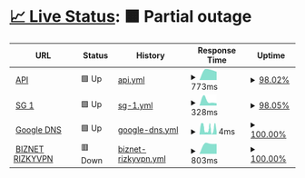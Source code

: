 # [📈 Live Status](https://demo.upptime.js.org): <!--live status--> **🟧 Partial outage**

<!--start: status pages-->
<!-- This summary is generated by Upptime (https://github.com/upptime/upptime) -->
<!-- Do not edit this manually, your changes will be overwritten -->
<!-- prettier-ignore -->
| URL | Status | History | Response Time | Uptime |
| --- | ------ | ------- | ------------- | ------ |
| <img alt="" src="https://icons.duckduckgo.com/ip3/uhmyp.ftclouds.asia.ico" height="13"> [API](https://uhmyp.ftclouds.asia) | 🟩 Up | [api.yml](https://github.com/AutoFTbot/Server-FT/commits/HEAD/history/api.yml) | <details><summary><img alt="Response time graph" src="./graphs/api/response-time-week.png" height="20"> 773ms</summary><br><a href="https://Serverft.my.id/history/api"><img alt="Response time 773" src="https://img.shields.io/endpoint?url=https%3A%2F%2Fraw.githubusercontent.com%2FAutoFTbot%2FServer-FT%2FHEAD%2Fapi%2Fapi%2Fresponse-time.json"></a><br><a href="https://Serverft.my.id/history/api"><img alt="24-hour response time 714" src="https://img.shields.io/endpoint?url=https%3A%2F%2Fraw.githubusercontent.com%2FAutoFTbot%2FServer-FT%2FHEAD%2Fapi%2Fapi%2Fresponse-time-day.json"></a><br><a href="https://Serverft.my.id/history/api"><img alt="7-day response time 773" src="https://img.shields.io/endpoint?url=https%3A%2F%2Fraw.githubusercontent.com%2FAutoFTbot%2FServer-FT%2FHEAD%2Fapi%2Fapi%2Fresponse-time-week.json"></a><br><a href="https://Serverft.my.id/history/api"><img alt="30-day response time 773" src="https://img.shields.io/endpoint?url=https%3A%2F%2Fraw.githubusercontent.com%2FAutoFTbot%2FServer-FT%2FHEAD%2Fapi%2Fapi%2Fresponse-time-month.json"></a><br><a href="https://Serverft.my.id/history/api"><img alt="1-year response time 773" src="https://img.shields.io/endpoint?url=https%3A%2F%2Fraw.githubusercontent.com%2FAutoFTbot%2FServer-FT%2FHEAD%2Fapi%2Fapi%2Fresponse-time-year.json"></a></details> | <details><summary><a href="https://Serverft.my.id/history/api">98.02%</a></summary><a href="https://Serverft.my.id/history/api"><img alt="All-time uptime 98.02%" src="https://img.shields.io/endpoint?url=https%3A%2F%2Fraw.githubusercontent.com%2FAutoFTbot%2FServer-FT%2FHEAD%2Fapi%2Fapi%2Fuptime.json"></a><br><a href="https://Serverft.my.id/history/api"><img alt="24-hour uptime 97.10%" src="https://img.shields.io/endpoint?url=https%3A%2F%2Fraw.githubusercontent.com%2FAutoFTbot%2FServer-FT%2FHEAD%2Fapi%2Fapi%2Fuptime-day.json"></a><br><a href="https://Serverft.my.id/history/api"><img alt="7-day uptime 98.02%" src="https://img.shields.io/endpoint?url=https%3A%2F%2Fraw.githubusercontent.com%2FAutoFTbot%2FServer-FT%2FHEAD%2Fapi%2Fapi%2Fuptime-week.json"></a><br><a href="https://Serverft.my.id/history/api"><img alt="30-day uptime 98.02%" src="https://img.shields.io/endpoint?url=https%3A%2F%2Fraw.githubusercontent.com%2FAutoFTbot%2FServer-FT%2FHEAD%2Fapi%2Fapi%2Fuptime-month.json"></a><br><a href="https://Serverft.my.id/history/api"><img alt="1-year uptime 98.02%" src="https://img.shields.io/endpoint?url=https%3A%2F%2Fraw.githubusercontent.com%2FAutoFTbot%2FServer-FT%2FHEAD%2Fapi%2Fapi%2Fuptime-year.json"></a></details>
| <img alt="" src="https://icons.duckduckgo.com/ip3/uhmyp.ftclouds.asia.ico" height="13"> [SG 1](https://uhmyp.ftclouds.asia) | 🟩 Up | [sg-1.yml](https://github.com/AutoFTbot/Server-FT/commits/HEAD/history/sg-1.yml) | <details><summary><img alt="Response time graph" src="./graphs/sg-1/response-time-week.png" height="20"> 328ms</summary><br><a href="https://Serverft.my.id/history/sg-1"><img alt="Response time 328" src="https://img.shields.io/endpoint?url=https%3A%2F%2Fraw.githubusercontent.com%2FAutoFTbot%2FServer-FT%2FHEAD%2Fapi%2Fsg-1%2Fresponse-time.json"></a><br><a href="https://Serverft.my.id/history/sg-1"><img alt="24-hour response time 191" src="https://img.shields.io/endpoint?url=https%3A%2F%2Fraw.githubusercontent.com%2FAutoFTbot%2FServer-FT%2FHEAD%2Fapi%2Fsg-1%2Fresponse-time-day.json"></a><br><a href="https://Serverft.my.id/history/sg-1"><img alt="7-day response time 328" src="https://img.shields.io/endpoint?url=https%3A%2F%2Fraw.githubusercontent.com%2FAutoFTbot%2FServer-FT%2FHEAD%2Fapi%2Fsg-1%2Fresponse-time-week.json"></a><br><a href="https://Serverft.my.id/history/sg-1"><img alt="30-day response time 328" src="https://img.shields.io/endpoint?url=https%3A%2F%2Fraw.githubusercontent.com%2FAutoFTbot%2FServer-FT%2FHEAD%2Fapi%2Fsg-1%2Fresponse-time-month.json"></a><br><a href="https://Serverft.my.id/history/sg-1"><img alt="1-year response time 328" src="https://img.shields.io/endpoint?url=https%3A%2F%2Fraw.githubusercontent.com%2FAutoFTbot%2FServer-FT%2FHEAD%2Fapi%2Fsg-1%2Fresponse-time-year.json"></a></details> | <details><summary><a href="https://Serverft.my.id/history/sg-1">98.05%</a></summary><a href="https://Serverft.my.id/history/sg-1"><img alt="All-time uptime 98.05%" src="https://img.shields.io/endpoint?url=https%3A%2F%2Fraw.githubusercontent.com%2FAutoFTbot%2FServer-FT%2FHEAD%2Fapi%2Fsg-1%2Fuptime.json"></a><br><a href="https://Serverft.my.id/history/sg-1"><img alt="24-hour uptime 97.14%" src="https://img.shields.io/endpoint?url=https%3A%2F%2Fraw.githubusercontent.com%2FAutoFTbot%2FServer-FT%2FHEAD%2Fapi%2Fsg-1%2Fuptime-day.json"></a><br><a href="https://Serverft.my.id/history/sg-1"><img alt="7-day uptime 98.05%" src="https://img.shields.io/endpoint?url=https%3A%2F%2Fraw.githubusercontent.com%2FAutoFTbot%2FServer-FT%2FHEAD%2Fapi%2Fsg-1%2Fuptime-week.json"></a><br><a href="https://Serverft.my.id/history/sg-1"><img alt="30-day uptime 98.05%" src="https://img.shields.io/endpoint?url=https%3A%2F%2Fraw.githubusercontent.com%2FAutoFTbot%2FServer-FT%2FHEAD%2Fapi%2Fsg-1%2Fuptime-month.json"></a><br><a href="https://Serverft.my.id/history/sg-1"><img alt="1-year uptime 98.05%" src="https://img.shields.io/endpoint?url=https%3A%2F%2Fraw.githubusercontent.com%2FAutoFTbot%2FServer-FT%2FHEAD%2Fapi%2Fsg-1%2Fuptime-year.json"></a></details>
| <img alt="" src="https://icons.duckduckgo.com/ip3/null.ico" height="13"> [Google DNS](dns.google) | 🟩 Up | [google-dns.yml](https://github.com/AutoFTbot/Server-FT/commits/HEAD/history/google-dns.yml) | <details><summary><img alt="Response time graph" src="./graphs/google-dns/response-time-week.png" height="20"> 4ms</summary><br><a href="https://Serverft.my.id/history/google-dns"><img alt="Response time 4" src="https://img.shields.io/endpoint?url=https%3A%2F%2Fraw.githubusercontent.com%2FAutoFTbot%2FServer-FT%2FHEAD%2Fapi%2Fgoogle-dns%2Fresponse-time.json"></a><br><a href="https://Serverft.my.id/history/google-dns"><img alt="24-hour response time 2" src="https://img.shields.io/endpoint?url=https%3A%2F%2Fraw.githubusercontent.com%2FAutoFTbot%2FServer-FT%2FHEAD%2Fapi%2Fgoogle-dns%2Fresponse-time-day.json"></a><br><a href="https://Serverft.my.id/history/google-dns"><img alt="7-day response time 4" src="https://img.shields.io/endpoint?url=https%3A%2F%2Fraw.githubusercontent.com%2FAutoFTbot%2FServer-FT%2FHEAD%2Fapi%2Fgoogle-dns%2Fresponse-time-week.json"></a><br><a href="https://Serverft.my.id/history/google-dns"><img alt="30-day response time 4" src="https://img.shields.io/endpoint?url=https%3A%2F%2Fraw.githubusercontent.com%2FAutoFTbot%2FServer-FT%2FHEAD%2Fapi%2Fgoogle-dns%2Fresponse-time-month.json"></a><br><a href="https://Serverft.my.id/history/google-dns"><img alt="1-year response time 4" src="https://img.shields.io/endpoint?url=https%3A%2F%2Fraw.githubusercontent.com%2FAutoFTbot%2FServer-FT%2FHEAD%2Fapi%2Fgoogle-dns%2Fresponse-time-year.json"></a></details> | <details><summary><a href="https://Serverft.my.id/history/google-dns">100.00%</a></summary><a href="https://Serverft.my.id/history/google-dns"><img alt="All-time uptime 100.00%" src="https://img.shields.io/endpoint?url=https%3A%2F%2Fraw.githubusercontent.com%2FAutoFTbot%2FServer-FT%2FHEAD%2Fapi%2Fgoogle-dns%2Fuptime.json"></a><br><a href="https://Serverft.my.id/history/google-dns"><img alt="24-hour uptime 100.00%" src="https://img.shields.io/endpoint?url=https%3A%2F%2Fraw.githubusercontent.com%2FAutoFTbot%2FServer-FT%2FHEAD%2Fapi%2Fgoogle-dns%2Fuptime-day.json"></a><br><a href="https://Serverft.my.id/history/google-dns"><img alt="7-day uptime 100.00%" src="https://img.shields.io/endpoint?url=https%3A%2F%2Fraw.githubusercontent.com%2FAutoFTbot%2FServer-FT%2FHEAD%2Fapi%2Fgoogle-dns%2Fuptime-week.json"></a><br><a href="https://Serverft.my.id/history/google-dns"><img alt="30-day uptime 100.00%" src="https://img.shields.io/endpoint?url=https%3A%2F%2Fraw.githubusercontent.com%2FAutoFTbot%2FServer-FT%2FHEAD%2Fapi%2Fgoogle-dns%2Fuptime-month.json"></a><br><a href="https://Serverft.my.id/history/google-dns"><img alt="1-year uptime 100.00%" src="https://img.shields.io/endpoint?url=https%3A%2F%2Fraw.githubusercontent.com%2FAutoFTbot%2FServer-FT%2FHEAD%2Fapi%2Fgoogle-dns%2Fuptime-year.json"></a></details>
| <img alt="" src="https://icons.duckduckgo.com/ip3/f8su5v.x-project-vpn.com.ico" height="13"> [BIZNET RIZKYVPN](https://f8su5v.x-project-vpn.com) | 🟥 Down | [biznet-rizkyvpn.yml](https://github.com/AutoFTbot/Server-FT/commits/HEAD/history/biznet-rizkyvpn.yml) | <details><summary><img alt="Response time graph" src="./graphs/biznet-rizkyvpn/response-time-week.png" height="20"> 803ms</summary><br><a href="https://Serverft.my.id/history/biznet-rizkyvpn"><img alt="Response time 803" src="https://img.shields.io/endpoint?url=https%3A%2F%2Fraw.githubusercontent.com%2FAutoFTbot%2FServer-FT%2FHEAD%2Fapi%2Fbiznet-rizkyvpn%2Fresponse-time.json"></a><br><a href="https://Serverft.my.id/history/biznet-rizkyvpn"><img alt="24-hour response time 772" src="https://img.shields.io/endpoint?url=https%3A%2F%2Fraw.githubusercontent.com%2FAutoFTbot%2FServer-FT%2FHEAD%2Fapi%2Fbiznet-rizkyvpn%2Fresponse-time-day.json"></a><br><a href="https://Serverft.my.id/history/biznet-rizkyvpn"><img alt="7-day response time 803" src="https://img.shields.io/endpoint?url=https%3A%2F%2Fraw.githubusercontent.com%2FAutoFTbot%2FServer-FT%2FHEAD%2Fapi%2Fbiznet-rizkyvpn%2Fresponse-time-week.json"></a><br><a href="https://Serverft.my.id/history/biznet-rizkyvpn"><img alt="30-day response time 803" src="https://img.shields.io/endpoint?url=https%3A%2F%2Fraw.githubusercontent.com%2FAutoFTbot%2FServer-FT%2FHEAD%2Fapi%2Fbiznet-rizkyvpn%2Fresponse-time-month.json"></a><br><a href="https://Serverft.my.id/history/biznet-rizkyvpn"><img alt="1-year response time 803" src="https://img.shields.io/endpoint?url=https%3A%2F%2Fraw.githubusercontent.com%2FAutoFTbot%2FServer-FT%2FHEAD%2Fapi%2Fbiznet-rizkyvpn%2Fresponse-time-year.json"></a></details> | <details><summary><a href="https://Serverft.my.id/history/biznet-rizkyvpn">100.00%</a></summary><a href="https://Serverft.my.id/history/biznet-rizkyvpn"><img alt="All-time uptime 100.00%" src="https://img.shields.io/endpoint?url=https%3A%2F%2Fraw.githubusercontent.com%2FAutoFTbot%2FServer-FT%2FHEAD%2Fapi%2Fbiznet-rizkyvpn%2Fuptime.json"></a><br><a href="https://Serverft.my.id/history/biznet-rizkyvpn"><img alt="24-hour uptime 100.00%" src="https://img.shields.io/endpoint?url=https%3A%2F%2Fraw.githubusercontent.com%2FAutoFTbot%2FServer-FT%2FHEAD%2Fapi%2Fbiznet-rizkyvpn%2Fuptime-day.json"></a><br><a href="https://Serverft.my.id/history/biznet-rizkyvpn"><img alt="7-day uptime 100.00%" src="https://img.shields.io/endpoint?url=https%3A%2F%2Fraw.githubusercontent.com%2FAutoFTbot%2FServer-FT%2FHEAD%2Fapi%2Fbiznet-rizkyvpn%2Fuptime-week.json"></a><br><a href="https://Serverft.my.id/history/biznet-rizkyvpn"><img alt="30-day uptime 100.00%" src="https://img.shields.io/endpoint?url=https%3A%2F%2Fraw.githubusercontent.com%2FAutoFTbot%2FServer-FT%2FHEAD%2Fapi%2Fbiznet-rizkyvpn%2Fuptime-month.json"></a><br><a href="https://Serverft.my.id/history/biznet-rizkyvpn"><img alt="1-year uptime 100.00%" src="https://img.shields.io/endpoint?url=https%3A%2F%2Fraw.githubusercontent.com%2FAutoFTbot%2FServer-FT%2FHEAD%2Fapi%2Fbiznet-rizkyvpn%2Fuptime-year.json"></a></details>

<!--end: status pages-->
